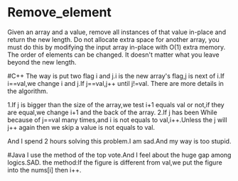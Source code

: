 # Remove_element
Given an array and a value, remove all instances of that value in-place and return the new length.
Do not allocate extra space for another array, you must do this by modifying the input array in-place with O(1) extra memory.
The order of elements can be changed. It doesn't matter what you leave beyond the new length.

#C++
The way is put two flag i and j.i is the new array's flag,j is next of i.If i==val,we change i and j.If j==val,j++ until j!=val.
There are more details in the algorithm.

1.If j is bigger than the size of the array,we test i+1 equals val or not,if they are equal,we change i+1 and the back of the array.
2.If j has been While because of j==val many times,and i is not equals to val,i++.Unless the j will j++ again then we skip a value
is not equals to val.

And I spend 2 hours solving this problem.I am sad.And my way is too stupid.

#Java
I use the method of the top vote.And I feel about the huge gap among logics.SAD.
the method:If the figure is different from val,we put the figure into the nums[i] then i++.
